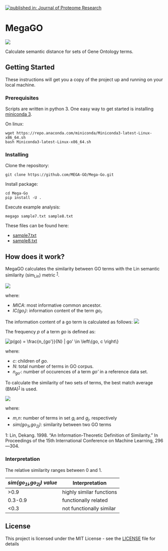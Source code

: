[![published in: Journal of Proteome Research](https://img.shields.io/badge/Published%20in%3A-Journal%20of%20Proteomic%20Research-blue.svg)](https://doi.org/10.1021/acs.jproteome.0c00926)

# MegaGO

![](doc/logo.png)

Calculate semantic distance for sets of Gene Ontology terms.

## Getting Started

These instructions will get you a copy of the project up and running on your local machine.

### Prerequisites

Scripts are written in python 3. One easy way to get started is installing 
[miniconda 3](https://docs.conda.io/en/latest/miniconda.html).

On linux:

```shell script
wget https://repo.anaconda.com/miniconda/Miniconda3-latest-Linux-x86_64.sh
bash Miniconda3-latest-Linux-x86_64.sh
```

### Installing

Clone the repository:

```shell script
git clone https://github.com/MEGA-GO/Mega-Go.git
```

Install package:

```shell script
cd Mega-Go
pip install -U .
```

Execute example analysis:

```shell script
megago sample7.txt sample8.txt
```

These files can be found here:
 * [sample7.txt](https://megago.ugent.be/samples/sample7.txt) 
 * [sample8.txt](https://megago.ugent.be/samples/sample8.txt)

## How does it work?

MegaGO calculates the similarity between GO terms with the Lin semantic similarity (sim<sub>Lin</sub>) metric
<sup>[1](#myfootnote1)</sup>.

<img src="https://latex.codecogs.com/svg.latex?sim_{lin}(go_1,%20go_2)%20=%20\frac{2IC(MICA)}{%20IC%20(go_1)%20%20+%20IC%20(go_2)%20}" />

where:

 - *MICA*: most informative common ancestor.
 - *IC(go<sub>i</sub>)*: information content of the term *go<sub>i</sub>*.

The information content of a go term is calculated as follows: <img src="https://latex.codecogs.com/svg.latex?IC(go_i)%20=%20\log{p(go_i)}" />

The frequency *p* of a term *go* is defined as: 

<img src="https://latex.codecogs.com/gif.latex?p(go)&space;=&space;\frac{n_{go'}}{N}&space;|&space;go'&space;\in&space;\left\{go,&space;c&space;\right\}" title="p(go) = \frac{n_{go'}}{N} | go' \in \left\{go, c \right\}" />

where:

 - *c*: children of *go*.
 - *N*: total number of terms in GO corpus.
 - *n<sub>go'</sub>*: number of occurences of a term *go'* in a reference data set.
 
To calculate the similarity of two sets of terms, the best match average (BMA)<sup>[1](#myfootnote1)</sup> is used.

<img src="https://latex.codecogs.com/gif.latex?SIM_%7BBMA%7D%28g_1%2Cg_2%29%3D%5Cfrac%7B1%7D%7Bm&plus;n%7D*%20%5Cleft%28%20%5Csum_%7B1%3Di%7D%5Em%7B%5Cmax_%7B1%5Cle%20j%5Cle%20n%7D%28sim%28go_%7B1i%7D%2Cgo_%7B2j%7D%29%29%7D&plus;%5Csum_%7B1%3Dj%7D%5En%7B%5Cmax_%7B1%5Cle%20i%5Cle%20m%7D%28sim%28go_%7B1i%7D%2Cgo_%7B2j%7D%29%29%7D%5Cright%29" />

where:
 - *m,n*: number of terms in set *g<sub>i</sub>* and *g<sub>j</sub>*, respectively
 - *sim(go<sub>1i</sub>,go<sub>2j</sub>)*: similarity between two GO terms
 
<a name="myfootnote1">1</a>: Lin, Dekang. 1998. “An Information-Theoretic Definition of Similarity.” In Proceedings of the 15th International Conference on Machine Learning, 296—304.

### Interpretation

The relative similarity ranges between 0 and 1. 
  
| *sim(go<sub>1i</sub>,go<sub>2j</sub>) value*   | Interpretation           |
|---------|--------------------------|
| >0.9    | highly similar functions |
| 0.3-0.9 | functionally related     |
| <0.3    | not functionally similar |  

## License

This project is licensed under the MIT License - see the [LICENSE](LICENSE) file for details
